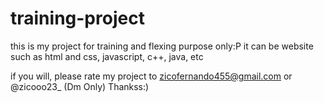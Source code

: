 # training-project

this is my project for training and flexing purpose only:P
it can be website such as html and css, javascript, c++, java, etc

if you will, please rate my project to zicofernando455@gmail.com or @zicooo23_ (Dm Only)
Thankss:)
